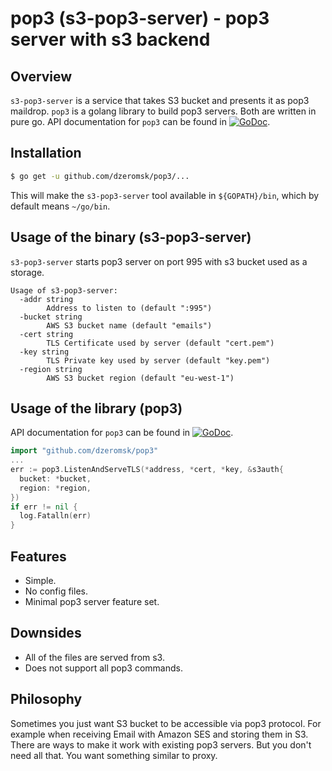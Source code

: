# pop3 (s3-pop3-server) - pop3 server with s3 backend

## Overview

`s3-pop3-server` is a service that takes S3 bucket and presents it as pop3 maildrop. `pop3` is a golang library to build pop3 servers. Both are written in pure go. API documentation for `pop3` can be found in [![GoDoc](https://godoc.org/github.com/dzeromsk/pop3?status.svg)](https://godoc.org/github.com/dzeromsk/pop3).

## Installation

```bash
$ go get -u github.com/dzeromsk/pop3/...
```

This will make the `s3-pop3-server` tool available in `${GOPATH}/bin`, which by default means `~/go/bin`.

## Usage of the binary (s3-pop3-server)

`s3-pop3-server` starts pop3 server on port 995 with s3 bucket used as a storage.

```
Usage of s3-pop3-server:
  -addr string
        Address to listen to (default ":995")
  -bucket string
        AWS S3 bucket name (default "emails")
  -cert string
        TLS Certificate used by server (default "cert.pem")
  -key string
        TLS Private key used by server (default "key.pem")
  -region string
        AWS S3 bucket region (default "eu-west-1")
```

## Usage of the library (pop3)

API documentation for `pop3` can be found in [![GoDoc](https://godoc.org/github.com/dzeromsk/pop3?status.svg)](https://godoc.org/github.com/dzeromsk/).

```go
import "github.com/dzeromsk/pop3"
...
err := pop3.ListenAndServeTLS(*address, *cert, *key, &s3auth{
  bucket: *bucket,
  region: *region,
})
if err != nil {
  log.Fatalln(err)
}
```

## Features

 - Simple.
 - No config files.
 - Minimal pop3 server feature set.

## Downsides

 - All of the files are served from s3.
 - Does not support all pop3 commands.

## Philosophy

Sometimes you just want S3 bucket to be accessible via pop3 protocol. For 
example when receiving Email with Amazon SES and storing them in S3. There are
ways to make it work with existing pop3 servers. But you don't need all that. 
You want something similar to proxy.